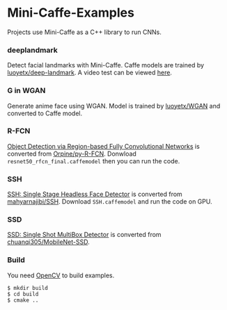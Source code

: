 Mini-Caffe-Examples
==================

Projects use Mini-Caffe as a C++ library to run CNNs.

### deeplandmark

Detect facial landmarks with Mini-Caffe. Caffe models are trained by [luoyetx/deep-landmark](https://github.com/luoyetx/deep-landmark). A video test can be viewed [here](https://youtu.be/oNiAtu0erEk).

### G in WGAN

Generate anime face using WGAN. Model is trained by [luoyetx/WGAN](https://github.com/luoyetx/WGAN) and converted to Caffe model.

### R-FCN

[Object Detection via Region-based Fully Convolutional Networks](https://arxiv.org/abs/1605.06409) is converted from [Orpine/py-R-FCN](https://github.com/Orpine/py-R-FCN). Donwload `resnet50_rfcn_final.caffemodel` then you can run the code.


### SSH

[SSH: Single Stage Headless Face Detector](https://arxiv.org/abs/1708.03979) is converted from [mahyarnajibi/SSH](https://github.com/mahyarnajibi/SSH). Download `SSH.caffemodel` and run the code on GPU.

### SSD

[SSD: Single Shot MultiBox Detector](https://arxiv.org/abs/1512.02325) is converted from [chuanqi305/MobileNet-SSD](https://github.com/chuanqi305/MobileNet-SSD).

### Build

You need [OpenCV](http://opencv.org/) to build examples.

```
$ mkdir build
$ cd build
$ cmake ..
```
